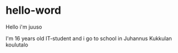 # hello-word
Hello i'm juuso

I'm 16 years old IT-student and i go to school in Juhannus Kukkulan koulutalo
